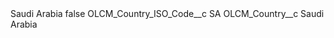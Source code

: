 <?xml version="1.0" encoding="UTF-8"?>
<CustomMetadata xmlns="http://soap.sforce.com/2006/04/metadata" xmlns:xsi="http://www.w3.org/2001/XMLSchema-instance" xmlns:xsd="http://www.w3.org/2001/XMLSchema">
    <label>Saudi Arabia</label>
    <protected>false</protected>
    <values>
        <field>OLCM_Country_ISO_Code__c</field>
        <value xsi:type="xsd:string">SA</value>
    </values>
    <values>
        <field>OLCM_Country__c</field>
        <value xsi:type="xsd:string">Saudi Arabia</value>
    </values>
</CustomMetadata>
